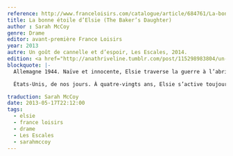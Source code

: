```yaml
---
reference: http://www.franceloisirs.com/catalogue/article/684761/La-bonne-etoile-d-Elsie/McCoy-Sarah?intcmpid=mea1ACCUEILgauche
title: La bonne étoile d’Elsie (The Baker’s Daughter)
author : Sarah McCoy
genre: Drame
editor: avant-première France Loisirs
year: 2013
autre: Un goût de cannelle et d’espoir, Les Escales, 2014.
edition: <a href="http://anathriveline.tumblr.com/post/115298983804/un-gout-de-cannelle-et-despoir-the-bakers" target="_blank" >Pocket</a>, 2015)
blockquote: |-
  Allemagne 1944. Naïve et innocente, Elsie traverse la guerre à l’abri de la petite boulangerie de ses parents et sous la protection d’un officier nazi, loin d’être indifférent à son charme. Lors de la soirée de Noël du parti, elle échappe de peu à un viol grâce à un petit garçon juif. Seul et sans défense, il demande à la jeune fille de le cacher. Prendra-t-elle le risque

  États-Unis, de nos jours. À quatre-vingts ans, Elsie s’active toujours derrière les fourneaux de sa boulangerie. Elle rencontre Reba, une journaliste venue l’interroger sur les fêtes de Noël du passé…

traduction: Sarah McCoy
date: 2013-05-17T22:12:00
tags:
  - elsie
  - france loisirs
  - drame
  - Les Escales
  - sarahmccoy
---
```

